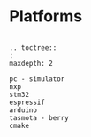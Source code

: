 # Platforms

```eval_rst

.. toctree::
:
maxdepth: 2

pc - simulator
nxp
stm32
espressif
arduino
tasmota - berry
cmake
```

